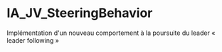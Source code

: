 # IA_JV_SteeringBehavior
 Implémentation d'un nouveau comportement à la poursuite du leader « leader following »
